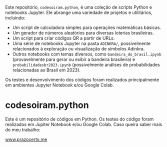Este repositório, `codesoiram.python`, é uma coleção de scripts Python e notebooks Jupyter. Ele abrange uma variedade de projetos e utilitários, incluindo:

*   Um script de calculadora simples para operações matemáticas básicas.
*   Um gerador de números aleatórios para diversas loterias brasileiras.
*   Um script para criar códigos QR a partir de URLs.
*   Uma série de notebooks Jupyter na pasta `ADINKRA/`, possivelmente relacionados à exploração ou visualização de símbolos Adinkra.
*   Outros notebooks com temas diversos, como `bandeira_do_brasil.ipynb` (provavelmente para gerar ou exibir a bandeira brasileira) e `probabilidadesbr2023.ipynb` (possivelmente análises de probabilidades relacionadas ao Brasil em 2023).

Os testes e desenvolvimento dos códigos foram realizados principalmente em ambientes Jupyter Notebook e/ou Google Colab.
# codesoiram.python
Este é um repositório de códigos em Python. Os testes do código foram realizados em Jupiter Notebook e/ou Google Colab.
Caso queira saber mais do meu trabalho:

www.prazocerto.me
